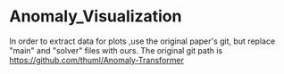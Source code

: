 # Anomaly_Visualization
In order to extract data for plots ,use the original paper's git, but replace "main" and "solver" files with ours.
The original git path is https://github.com/thuml/Anomaly-Transformer
